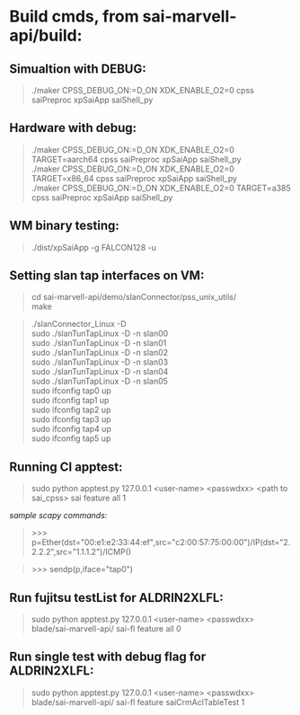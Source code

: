 # Build cmds, from sai-marvell-api/build:

## Simualtion with DEBUG:

> ./maker CPSS_DEBUG_ON:=D_ON XDK_ENABLE_O2=0 cpss saiPreproc xpSaiApp saiShell_py <br />

## Hardware with debug:

> ./maker CPSS_DEBUG_ON:=D_ON XDK_ENABLE_O2=0 TARGET=aarch64 cpss saiPreproc xpSaiApp saiShell_py <br />
> ./maker CPSS_DEBUG_ON:=D_ON XDK_ENABLE_O2=0 TARGET=x86_64 cpss saiPreproc xpSaiApp saiShell_py <br />
> ./maker CPSS_DEBUG_ON:=D_ON XDK_ENABLE_O2=0 TARGET=a385 cpss saiPreproc xpSaiApp saiShell_py <br />

## WM binary testing: 

> ./dist/xpSaiApp -g FALCON128 -u <br />

## Setting slan tap interfaces on VM: 

> cd sai-marvell-api/demo/slanConnector/pss_unix_utils/ <br />
> make <br />

> ./slanConnector_Linux -D <br />
> sudo ./slanTunTapLinux -D -n slan00 <br />
> sudo ./slanTunTapLinux -D -n slan01 <br />
> sudo ./slanTunTapLinux -D -n slan02 <br />
> sudo ./slanTunTapLinux -D -n slan03 <br />
> sudo ./slanTunTapLinux -D -n slan04 <br />
> sudo ./slanTunTapLinux -D -n slan05 <br />
> sudo ifconfig tap0 up <br />
> sudo ifconfig tap1 up <br />
> sudo ifconfig tap2 up <br />
> sudo ifconfig tap3 up <br />
> sudo ifconfig tap4 up <br />
> sudo ifconfig tap5 up <br />

## Running CI apptest:

> sudo python apptest.py 127.0.0.1 <user-name\> <passwdxx\> <path to sai_cpss\> sai feature all 1 <br />

*sample scapy commands:* <br />
> \>>> p=Ether(dst="00:e1:e2:33:44:ef",src="c2:00:57:75:00:00")\/IP(dst="2.2.2.2",src="1.1.1.2")\/ICMP() <br />

> \>>> sendp(p,iface="tap0") <br />

## Run fujitsu testList for ALDRIN2XLFL:

> sudo python apptest.py 127.0.0.1 <user-name\> <passwdxx\> blade/sai-marvell-api/ sai-fl feature all 0 <br />

## Run single test with debug flag for ALDRIN2XLFL:

> sudo python apptest.py 127.0.0.1 <user-name\> <passwdxx\> blade/sai-marvell-api/ sai-fl feature saiCrmAclTableTest 1 <br />
